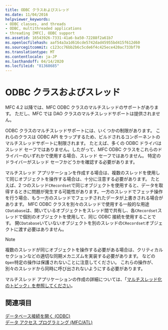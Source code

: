 ```yaml
---
title: ODBC クラスおよびスレッド
ms.date: 11/04/2016
helpviewer_keywords:
- ODBC classes, and threads
- ODBC, multithreaded applications
- threading [MFC], ODBC support
ms.assetid: 16543926-7331-41a6-ba50-72288f2a61b7
ms.openlocfilehash: aaf54a3a1d616cde5742dad45955bd415f612d60
ms.sourcegitcommit: c123cc76bb2b6c5cde6f4c425ece420ac733bf70
ms.translationtype: MT
ms.contentlocale: ja-JP
ms.lasthandoff: 04/14/2020
ms.locfileid: "81368685"
---
```

# <a name="odbc-classes-and-threads"></a>ODBC クラスおよびスレッド

MFC 4.2 以降では、MFC ODBC クラスのマルチスレッドのサポートがあります。 ただし、MFC では DAO クラスのマルチスレッドサポートは提供されません。

ODBC クラスのマルチスレッドサポートには、いくつかの制限があります。 これらのクラスは ODBC API をラップするため、ビルドされるコンポーネントのマルチスレッドサポートに制限されます。 たとえば、多くの ODBC ドライバはスレッド セーフではありません。したがって、MFC ODBC クラスをこれらのドライバーのいずれかで使用する場合、スレッド セーフではありません。 特定のドライバーがスレッド セーフかどうかを確認する必要があります。

マルチスレッド アプリケーションを作成する場合は、複数のスレッドを使用して同じオブジェクトを操作する場合は、十分に注意する必要があります。 たとえば、2 つのスレッド`CRecordset`で同じオブジェクトを使用すると、データを取得するときに問題が発生する可能性があります。一方のスレッドでフェッチ操作を行う場合、もう一方のスレッドでフェッチされたデータが上書きされる場合があります。 MFC ODBC クラスを別々のスレッドで使用する一般的な用途`CDatabase`は、開いているオブジェクトをスレッド間で共有し、各`CRecordset`スレッドで個別のオブジェクトを使用して、同じ ODBC 接続を使用することです。 開`CDatabase`いていないオブジェクトを別のスレッドの`CRecordset`オブジェクトに渡す必要はありません。

> [!NOTE]
> 複数のスレッドが同じオブジェクトを操作する必要がある場合は、クリティカル セクションなどの適切な同期メカニズムを実装する必要があります。 などの`Open`特定の操作は保護されないことに注意してください。 これらの操作が、別々のスレッドから同時に呼び出されないようにする必要があります。

マルチスレッド アプリケーションの作成の詳細については、「[マルチスレッド化のトピック」を参照してください](../../parallel/multithreading-support-for-older-code-visual-cpp.md)。

## <a name="see-also"></a>関連項目

[データベース接続を開く (ODBC)](../../data/odbc/open-database-connectivity-odbc.md)<br/>
[データ アクセス プログラミング (MFC/ATL)](../../data/data-access-programming-mfc-atl.md)
